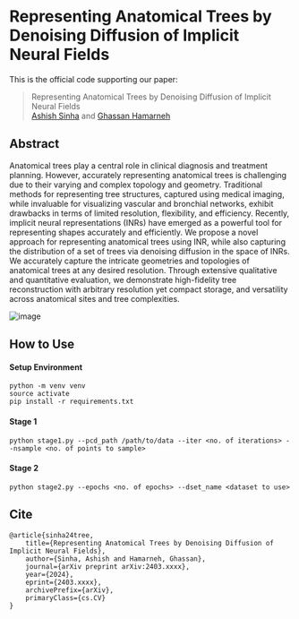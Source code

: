 # Representing Anatomical Trees by Denoising Diffusion of Implicit Neural Fields
This is the official code supporting our paper:
> Representing Anatomical Trees by Denoising Diffusion of Implicit Neural Fields </br>
> [Ashish Sinha](https://sinashish.github.io/) and [Ghassan Hamarneh](https://www.medicalimageanalysis.com/home)

## Abstract

Anatomical trees play a central role in clinical diagnosis and treatment planning. However, accurately representing anatomical trees is challenging due to their varying and complex topology and geometry.
Traditional methods for representing tree structures, captured using medical imaging, while invaluable for visualizing vascular and bronchial networks, exhibit drawbacks in terms of limited resolution, flexibility, and efficiency. Recently, implicit neural representations (INRs) have emerged as a powerful tool for representing shapes accurately and efficiently. We propose a novel approach for representing anatomical trees using INR, while also capturing the distribution of a set of trees via denoising diffusion in the space of INRs. We accurately capture the intricate geometries and topologies of anatomical trees at any desired resolution. Through extensive qualitative and quantitative evaluation, we demonstrate high-fidelity tree reconstruction with arbitrary resolution yet compact storage, and versatility across anatomical sites and tree complexities.

![image](https://github.com/sinAshish/TreeDiffusion/assets/21974209/e7d49e8e-429c-45e1-99cb-9e05b238a22c)

## How to Use 

#### Setup Environment
```
python -m venv venv
source activate
pip install -r requirements.txt
```

#### Stage 1
```
python stage1.py --pcd_path /path/to/data --iter <no. of iterations> --nsample <no. of points to sample>
```

#### Stage 2
```
python stage2.py --epochs <no. of epochs> --dset_name <dataset to use>
```

## Cite

```
@article{sinha24tree,
    title={Representing Anatomical Trees by Denoising Diffusion of Implicit Neural Fields},
    author={Sinha, Ashish and Hamarneh, Ghassan},
    journal={arXiv preprint arXiv:2403.xxxx},
    year={2024},
    eprint={2403.xxxx},
    archivePrefix={arXiv},
    primaryClass={cs.CV}
}
```
